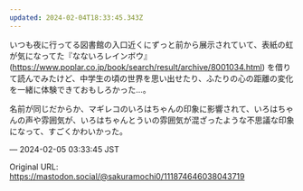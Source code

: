 ```yaml
---
updated: 2024-02-04T18:33:45.343Z
---
```


<p>いつも夜に行ってる図書館の入口近くにずっと前から展示されていて、表紙の虹が気になってた『なないろレインボウ』(<a href="https://www.poplar.co.jp/book/search/result/archive/8001034.html" target="_blank" rel="nofollow noopener noreferrer" translate="no"><span class="invisible">https://www.</span><span class="ellipsis">poplar.co.jp/book/search/resul</span><span class="invisible">t/archive/8001034.html</span></a>) を借りて読んでみたけど、中学生の頃の世界を思い出せたり、ふたりの心の距離の変化を一緒に体験できておもしろかった…。</p><p>名前が同じだからか、マギレコのいろはちゃんの印象に影響されて、いろはちゃんの声や雰囲気が、いろはちゃんとういの雰囲気が混ざったような不思議な印象になって、すごくかわいかった。</p>

&mdash; 2024-02-05 03:33:45 JST

Original URL: https://mastodon.social/@sakuramochi0/111874646038043719
